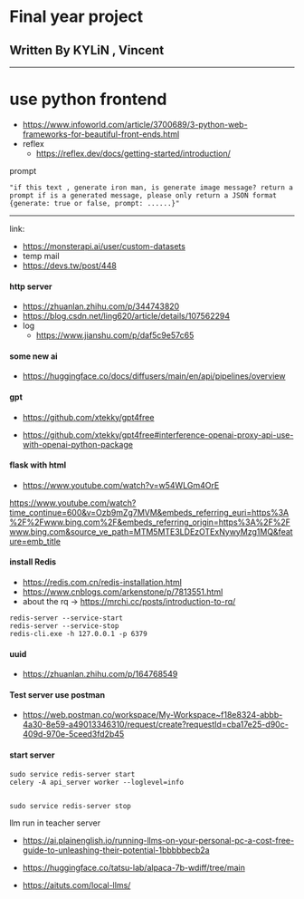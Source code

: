 # Final year project
## Written By KYLiN , Vincent

--- 
# use python frontend 
- https://www.infoworld.com/article/3700689/3-python-web-frameworks-for-beautiful-front-ends.html
- reflex 
  - https://reflex.dev/docs/getting-started/introduction/ 

prompt
```
"if this text , generate iron man, is generate image message? return a prompt if is a generated message, please only return a JSON format {generate: true or false, prompt: ......}"
```

---

link: 
- https://monsterapi.ai/user/custom-datasets
- temp mail
- https://devs.tw/post/448
#### http server 
- https://zhuanlan.zhihu.com/p/344743820
- https://blog.csdn.net/ling620/article/details/107562294
- log 
  - https://www.jianshu.com/p/daf5c9e57c65
#### some new ai 
- https://huggingface.co/docs/diffusers/main/en/api/pipelines/overview

#### gpt

- https://github.com/xtekky/gpt4free

- https://github.com/xtekky/gpt4free#interference-openai-proxy-api-use-with-openai-python-package

#### flask with html 
- https://www.youtube.com/watch?v=w54WLGm4OrE

https://www.youtube.com/watch?time_continue=600&v=Ozb9mZg7MVM&embeds_referring_euri=https%3A%2F%2Fwww.bing.com%2F&embeds_referring_origin=https%3A%2F%2Fwww.bing.com&source_ve_path=MTM5MTE3LDEzOTExNywyMzg1MQ&feature=emb_title

#### install Redis
- https://redis.com.cn/redis-installation.html
- https://www.cnblogs.com/arkenstone/p/7813551.html
- about the rq -> https://mrchi.cc/posts/introduction-to-rq/

```
redis-server --service-start
redis-server --service-stop
redis-cli.exe -h 127.0.0.1 -p 6379 
```
#### uuid
- https://zhuanlan.zhihu.com/p/164768549

#### Test server use postman 
- https://web.postman.co/workspace/My-Workspace~f18e8324-abbb-4a30-8e59-a49013346310/request/create?requestId=cba17e25-d90c-409d-970e-5ceed3fd2b45


#### start server 
```
sudo service redis-server start
celery -A api_server worker --loglevel=info


sudo service redis-server stop
```

llm run in teacher server 
- https://ai.plainenglish.io/running-llms-on-your-personal-pc-a-cost-free-guide-to-unleashing-their-potential-1bbbbbecb2a
- https://huggingface.co/tatsu-lab/alpaca-7b-wdiff/tree/main
  
- https://aituts.com/local-llms/